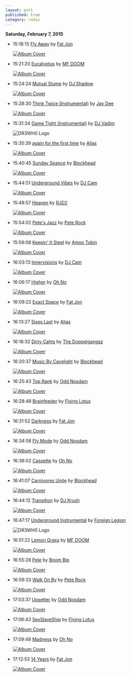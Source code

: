 ```yaml
---
layout: post
published: true
category: radio
---
```


**Saturday, February  7, 2015**

*   15:18:15  [Fly Away](http://goo.gl/FAESmy) by [Fat Jon](http://www.last.fm/music/Fat+Jon)

    [![Album Cover](http://userserve-ak.last.fm/serve/174s/98137149.jpg)](http://www.last.fm/music/Fat+Jon/Afterthought "Afterthought")

*   15:21:20  [Eucalyptus](http://goo.gl/qsDguO) by [MF DOOM](http://www.last.fm/music/MF+DOOM)

    [![Album Cover](http://userserve-ak.last.fm/serve/174s/25734749.jpg)](http://www.last.fm/music/MF+DOOM/Metalfingers+Presents:+Special+Herbs,+The+Box+Set+Vol.+0-9 "Metalfingers Presents: Special Herbs, The Box Set Vol. 0-9")

*   15:24:24  [Mutual Slump](http://goo.gl/IEQ7F5) by [DJ Shadow](http://www.last.fm/music/DJ+Shadow)

    [![Album Cover](http://userserve-ak.last.fm/serve/174s/54252231.png)](http://www.last.fm/music/DJ+Shadow/Endtroducing..... "Endtroducing.....")

*   15:28:30  [Think Twice (Instrumental)](http://goo.gl/li5VU4) by [Jay Dee](http://www.last.fm/music/Jay+Dee)

    [![Album Cover](http://userserve-ak.last.fm/serve/174s/76275000.jpg)](http://www.last.fm/music/Jay+Dee/Welcome+To+Detroit+\(Instrumentals\) "Welcome To Detroit (Instrumentals)")

*   15:31:34  [Game Tight (Instrumental)](http://goo.gl/1AbMqO) by [DJ Vadim](http://www.last.fm/music/DJ+Vadim)

    ![DR3WH0 Logo](https://dl.dropboxusercontent.com/u/8239797/DR3WH0.png "DR3WH0 RadioBlog")

*   15:35:39  [again for the first time](http://goo.gl/Z7flNp) by [Alias](http://www.last.fm/music/Alias)

    [![Album Cover](http://userserve-ak.last.fm/serve/174s/33141825.jpg)](http://www.last.fm/music/Alias/Muted "Muted")

*   15:40:45  [Sunday Seance](http://goo.gl/7IxzTk) by [Blockhead](http://www.last.fm/music/Blockhead)

    [![Album Cover](http://userserve-ak.last.fm/serve/174s/94686809.png)](http://www.last.fm/music/Blockhead/Music+By+Cavelight "Music By Cavelight")

*   15:44:51  [Underground Vibes](http://goo.gl/xyAyZf) by [DJ Cam](http://www.last.fm/music/DJ+Cam)

    [![Album Cover](http://userserve-ak.last.fm/serve/174s/99705919.jpg)](http://www.last.fm/music/DJ+Cam/Mad+Blunted+Jazz "Mad Blunted Jazz")

*   15:48:57  [Heaven](http://goo.gl/pM8Lo1) by [RJD2](http://www.last.fm/music/RJD2)

    [![Album Cover](http://userserve-ak.last.fm/serve/174s/77119618.png)](http://www.last.fm/music/RJD2/Magnificent+City+Instrumentals "Magnificent City Instrumentals")

*   15:54:02  [Pete's Jazz](http://goo.gl/BFGHVo) by [Pete Rock](http://www.last.fm/music/Pete+Rock)

    [![Album Cover](http://userserve-ak.last.fm/serve/174s/27580649.jpg)](http://www.last.fm/music/Pete+Rock/PeteStrumentals "PeteStrumentals")

*   15:59:08  [Keepin' It Steel](http://goo.gl/hllfJC) by [Amon Tobin](http://www.last.fm/music/Amon+Tobin)

    [![Album Cover](http://userserve-ak.last.fm/serve/174s/41947095.png)](http://www.last.fm/music/Amon+Tobin/Supermodified "Supermodified")

*   16:03:13  [Innervisions](http://goo.gl/ID2GVY) by [DJ Cam](http://www.last.fm/music/DJ+Cam)

    [![Album Cover](http://userserve-ak.last.fm/serve/174s/51012671.jpg)](http://www.last.fm/music/DJ+Cam/Substances "Substances")

*   16:06:17  [Higher](http://goo.gl/xgmcbN) by [Oh No](http://www.last.fm/music/Oh+No)

    [![Album Cover](http://userserve-ak.last.fm/serve/174s/90955609.jpg)](http://www.last.fm/music/Oh+No/Dr.+No%27s+Oxperiment "Dr. No's Oxperiment")

*   16:09:22  [Exact Space](http://goo.gl/6qFQqf) by [Fat Jon](http://www.last.fm/music/Fat+Jon)

    [![Album Cover](http://userserve-ak.last.fm/serve/174s/98137237.jpg)](http://www.last.fm/music/Fat+Jon/Humanoid+Erotica "Humanoid Erotica")

*   16:13:27  [Sixes Last](http://goo.gl/QGxlzP) by [Alias](http://www.last.fm/music/Alias)

    [![Album Cover](http://userserve-ak.last.fm/serve/174s/33141825.jpg)](http://www.last.fm/music/Alias/Muted "Muted")

*   16:16:32  [Dirty Cahts](http://goo.gl/fyajy0) by [The Doppelgangaz](http://www.last.fm/music/The+Doppelgangaz)

    [![Album Cover](http://userserve-ak.last.fm/serve/174s/92652883.jpg)](http://www.last.fm/music/The+Doppelgangaz/Beats+for+Brothels,+Vol.+1 "Beats for Brothels, Vol. 1")

*   16:20:37  [Music By Cavelight](http://goo.gl/200lG6) by [Blockhead](http://www.last.fm/music/Blockhead)

    [![Album Cover](http://userserve-ak.last.fm/serve/174s/94686809.png)](http://www.last.fm/music/Blockhead/Music+By+Cavelight "Music By Cavelight")

*   16:25:43  [Top Rank](http://goo.gl/1GGl2F) by [Odd Nosdam](http://www.last.fm/music/Odd+Nosdam)

    [![Album Cover](http://userserve-ak.last.fm/serve/174s/95206139.png)](http://www.last.fm/music/Odd+Nosdam/T.I.M.E.+Soundtrack "T.I.M.E. Soundtrack")

*   16:28:48  [Brainfeeder](http://goo.gl/BtyPz9) by [Flying Lotus](http://www.last.fm/music/Flying+Lotus)

    [![Album Cover](http://userserve-ak.last.fm/serve/174s/86342907.png)](http://www.last.fm/music/Flying+Lotus/Los+Angeles "Los Angeles")

*   16:31:52  [Darkness](http://goo.gl/s4Fsgw) by [Fat Jon](http://www.last.fm/music/Fat+Jon)

    [![Album Cover](http://userserve-ak.last.fm/serve/174s/98137149.jpg)](http://www.last.fm/music/Fat+Jon/Afterthought "Afterthought")

*   16:34:58  [Fly Mode](http://goo.gl/LLxgaV) by [Odd Nosdam](http://www.last.fm/music/Odd+Nosdam)

    [![Album Cover](http://userserve-ak.last.fm/serve/174s/95206139.png)](http://www.last.fm/music/Odd+Nosdam/T.I.M.E.+Soundtrack "T.I.M.E. Soundtrack")

*   16:38:02  [Cassette](http://goo.gl/Tgb5Ye) by [Oh No](http://www.last.fm/music/Oh+No)

    [![Album Cover](http://userserve-ak.last.fm/serve/174s/90955609.jpg)](http://www.last.fm/music/Oh+No/Dr.+No%27s+Oxperiment "Dr. No's Oxperiment")

*   16:41:07  [Carnivores Unite](http://goo.gl/p7qRwV) by [Blockhead](http://www.last.fm/music/Blockhead)

    [![Album Cover](http://userserve-ak.last.fm/serve/174s/94686809.png)](http://www.last.fm/music/Blockhead/Music+By+Cavelight "Music By Cavelight")

*   16:44:12  [Transition](http://goo.gl/LG556A) by [DJ Krush](http://www.last.fm/music/DJ+Krush)

    [![Album Cover](http://userserve-ak.last.fm/serve/174s/94125003.jpg)](http://www.last.fm/music/DJ+Krush/Jaku "Jaku")

*   16:47:17  [Underground Instrumental](http://goo.gl/MXNW9m) by [Foreign Legion](http://www.last.fm/music/Foreign+Legion)

    ![DR3WH0 Logo](https://dl.dropboxusercontent.com/u/8239797/DR3WH0.png "DR3WH0 RadioBlog")

*   16:51:22  [Lemon Grass](http://goo.gl/Zr87Qc) by [MF DOOM](http://www.last.fm/music/MF+DOOM)

    [![Album Cover](http://userserve-ak.last.fm/serve/174s/25734749.jpg)](http://www.last.fm/music/MF+DOOM/Metalfingers+Presents:+Special+Herbs,+The+Box+Set+Vol.+0-9 "Metalfingers Presents: Special Herbs, The Box Set Vol. 0-9")

*   16:55:28  [Pele](http://goo.gl/NpuM1j) by [Boom Bip](http://www.last.fm/music/Boom+Bip)

    [![Album Cover](http://userserve-ak.last.fm/serve/174s/81547753.jpg)](http://www.last.fm/music/Boom+Bip/Zig+Zaj "Zig Zaj")

*   16:59:33  [Walk On By](http://goo.gl/hmtXrX) by [Pete Rock](http://www.last.fm/music/Pete+Rock)

    [![Album Cover](http://userserve-ak.last.fm/serve/174s/27580649.jpg)](http://www.last.fm/music/Pete+Rock/PeteStrumentals "PeteStrumentals")

*   17:03:37  [Upsetter](http://goo.gl/5ea4vY) by [Odd Nosdam](http://www.last.fm/music/Odd+Nosdam)

    [![Album Cover](http://userserve-ak.last.fm/serve/174s/100292979.png)](http://www.last.fm/music/Odd+Nosdam/Burner "Burner")

*   17:06:43  [SexSlaveShip](http://goo.gl/P9XBU1) by [Flying Lotus](http://www.last.fm/music/Flying+Lotus)

    [![Album Cover](http://userserve-ak.last.fm/serve/174s/86342907.png)](http://www.last.fm/music/Flying+Lotus/Los+Angeles "Los Angeles")

*   17:09:48  [Madness](http://goo.gl/y1ztBB) by [Oh No](http://www.last.fm/music/Oh+No)

    [![Album Cover](http://userserve-ak.last.fm/serve/174s/80180353.jpg)](http://www.last.fm/music/Oh+No/Dr.+No%E2%80%99s+Ethiopium "Dr. No’s Ethiopium")

*   17:12:53  [14 Years](http://goo.gl/CSsQMf) by [Fat Jon](http://www.last.fm/music/Fat+Jon)

    [![Album Cover](http://userserve-ak.last.fm/serve/174s/98137237.jpg)](http://www.last.fm/music/Fat+Jon/Humanoid+Erotica "Humanoid Erotica")

